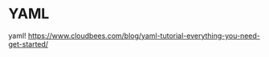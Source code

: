 YAML
=======================

yaml! https://www.cloudbees.com/blog/yaml-tutorial-everything-you-need-get-started/